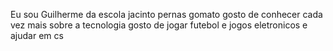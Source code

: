 Eu sou Guilherme da escola jacinto pernas gomato 
gosto de conhecer cada vez mais sobre  a tecnologia
gosto de jogar futebol e jogos eletronicos e ajudar em cs
